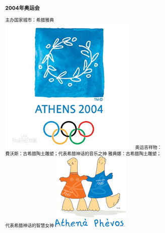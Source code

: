 ### 2004年奥运会
主办国家城市：希腊雅典
&nbsp;
![](images/2004-2.jpg)
&nbsp;
奥运吉祥物：
費沃斯：古希腊陶土雕塑；代表希腊神话的音乐之神
雅典娜：古希腊陶土雕塑；代表希腊神话的智慧女神
![](images/2004.png)
